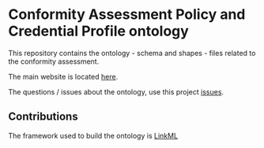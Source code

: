 # Conformity Assessment Policy and Credential Profile ontology

This repository contains the ontology - schema and shapes - files related to the conformity assessment.

The main website is located [here](https://eclipse-dataspace-cap.github.io/).

The questions / issues about the ontology, use this project [issues](https://github.com/eclipse-dataspace-cap/cap-ontology/issues).

## Contributions

The framework used to build the ontology is [LinkML](https://linkml.io/)

